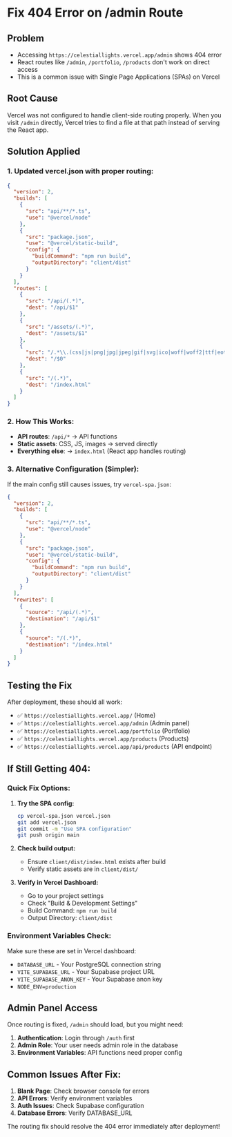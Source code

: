 # Fix 404 Error on /admin Route

## Problem
- Accessing `https://celestiallights.vercel.app/admin` shows 404 error
- React routes like `/admin`, `/portfolio`, `/products` don't work on direct access
- This is a common issue with Single Page Applications (SPAs) on Vercel

## Root Cause
Vercel was not configured to handle client-side routing properly. When you visit `/admin` directly, Vercel tries to find a file at that path instead of serving the React app.

## Solution Applied

### 1. Updated vercel.json with proper routing:

```json
{
  "version": 2,
  "builds": [
    {
      "src": "api/**/*.ts",
      "use": "@vercel/node"
    },
    {
      "src": "package.json",
      "use": "@vercel/static-build",
      "config": {
        "buildCommand": "npm run build",
        "outputDirectory": "client/dist"
      }
    }
  ],
  "routes": [
    {
      "src": "/api/(.*)",
      "dest": "/api/$1"
    },
    {
      "src": "/assets/(.*)",
      "dest": "/assets/$1"
    },
    {
      "src": "/.*\\.(css|js|png|jpg|jpeg|gif|svg|ico|woff|woff2|ttf|eot)$",
      "dest": "/$0"
    },
    {
      "src": "/(.*)",
      "dest": "/index.html"
    }
  ]
}
```

### 2. How This Works:
- **API routes**: `/api/*` → API functions
- **Static assets**: CSS, JS, images → served directly
- **Everything else**: → `index.html` (React app handles routing)

### 3. Alternative Configuration (Simpler):

If the main config still causes issues, try `vercel-spa.json`:

```json
{
  "version": 2,
  "builds": [
    {
      "src": "api/**/*.ts",
      "use": "@vercel/node"
    },
    {
      "src": "package.json",
      "use": "@vercel/static-build",
      "config": {
        "buildCommand": "npm run build",
        "outputDirectory": "client/dist"
      }
    }
  ],
  "rewrites": [
    {
      "source": "/api/(.*)",
      "destination": "/api/$1"
    },
    {
      "source": "/(.*)",
      "destination": "/index.html"
    }
  ]
}
```

## Testing the Fix

After deployment, these should all work:
- ✅ `https://celestiallights.vercel.app/` (Home)
- ✅ `https://celestiallights.vercel.app/admin` (Admin panel)
- ✅ `https://celestiallights.vercel.app/portfolio` (Portfolio)
- ✅ `https://celestiallights.vercel.app/products` (Products)
- ✅ `https://celestiallights.vercel.app/api/products` (API endpoint)

## If Still Getting 404:

### Quick Fix Options:

1. **Try the SPA config:**
   ```bash
   cp vercel-spa.json vercel.json
   git add vercel.json
   git commit -m "Use SPA configuration"
   git push origin main
   ```

2. **Check build output:**
   - Ensure `client/dist/index.html` exists after build
   - Verify static assets are in `client/dist/`

3. **Verify in Vercel Dashboard:**
   - Go to your project settings
   - Check "Build & Development Settings"
   - Build Command: `npm run build`
   - Output Directory: `client/dist`

### Environment Variables Check:

Make sure these are set in Vercel dashboard:
- `DATABASE_URL` - Your PostgreSQL connection string
- `VITE_SUPABASE_URL` - Your Supabase project URL
- `VITE_SUPABASE_ANON_KEY` - Your Supabase anon key
- `NODE_ENV=production`

## Admin Panel Access

Once routing is fixed, `/admin` should load, but you might need:
1. **Authentication**: Login through `/auth` first
2. **Admin Role**: Your user needs admin role in the database
3. **Environment Variables**: API functions need proper config

## Common Issues After Fix:

1. **Blank Page**: Check browser console for errors
2. **API Errors**: Verify environment variables
3. **Auth Issues**: Check Supabase configuration
4. **Database Errors**: Verify DATABASE_URL

The routing fix should resolve the 404 error immediately after deployment!
